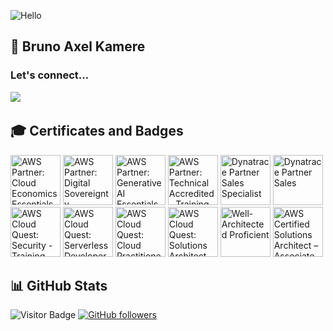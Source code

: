 ![Hello](https://c.tenor.com/XU3361gs9L4AAAAC/looney-tunes-daffy-duck.gif)

## 👋 Bruno Axel Kamere  

### Let's connect...
<a href="https://www.linkedin.com/in/brunoaxelkamere/"><img src="https://img.shields.io/badge/linkedin-%230077B5.svg?&style=for-the-badge&logo=linkedin&logoColor=white" /></a>&nbsp;&nbsp;&nbsp;&nbsp;

## 🎓 Certificates and Badges

<!--START_SECTION:badges-->
<a href="https://www.credly.com/badges/84b3fe38-a4da-47c1-8de1-881917c6a430" title="AWS Partner: Cloud Economics Essentials - Training Badge"><img src="https://images.credly.com/size/80x80/images/5749832b-21b7-47f9-9ad4-b2fef13d0454/blob" alt="AWS Partner: Cloud Economics Essentials - Training Badge" width="80" height="80"></a>
<a href="https://www.credly.com/badges/888acc8c-32a7-4caf-88d6-8ba45e03f643" title="AWS Partner: Digital Sovereignty Essentials - Training Badge"><img src="https://images.credly.com/size/80x80/images/06367f13-6b98-415c-bfde-ef532d77ef98/blob" alt="AWS Partner: Digital Sovereignty Essentials - Training Badge" width="80" height="80"></a>
<a href="https://www.credly.com/badges/fd625b86-213c-4b2b-a6ba-ac0411eab0a4" title="AWS Partner: Generative AI Essentials - Training Badge"><img src="https://images.credly.com/size/80x80/images/4b547104-5ce9-43d5-8708-a7abb4b0c7ec/blob" alt="AWS Partner: Generative AI Essentials - Training Badge" width="80" height="80"></a>
<a href="https://www.credly.com/badges/23b0952a-44d0-46d5-91ea-20e22dc16483" title="AWS Partner: Technical Accredited - Training Badge"><img src="https://images.credly.com/size/80x80/images/8f006312-3154-45bf-a845-4a043641e83c/blob" alt="AWS Partner: Technical Accredited - Training Badge" width="80" height="80"></a>
<a href="https://www.credly.com/badges/5bcf1103-bb29-4f0a-9d07-7e78474c7817" title="Dynatrace Partner Sales Specialist"><img src="https://images.credly.com/size/80x80/images/7fcca551-9cd2-458e-a5cd-7406093b8bd2/blob" alt="Dynatrace Partner Sales Specialist" width="80" height="80"></a>
<a href="https://www.credly.com/badges/83f3bd2e-610e-494b-affd-5bb96842b435" title="Dynatrace Partner Sales"><img src="https://images.credly.com/size/80x80/images/7f2b451d-e80d-4509-abd4-af4843b20221/blob" alt="Dynatrace Partner Sales" width="80" height="80"></a>
<a href="https://www.credly.com/badges/8baaae74-151f-4007-bc5c-7363b26ed3be" title="AWS Cloud Quest: Security - Training Badge"><img src="https://images.credly.com/size/80x80/images/ea344df5-1074-410e-b359-ded4ea3574a7/blob" alt="AWS Cloud Quest: Security - Training Badge" width="80" height="80"></a>
<a href="https://www.credly.com/badges/ef3be6a4-5b79-4fea-afd7-ddb341a8af57" title="AWS Cloud Quest: Serverless Developer - Training Badge"><img src="https://images.credly.com/size/80x80/images/9246c572-2b5e-4b3a-9fae-e87b3c1bf681/blob" alt="AWS Cloud Quest: Serverless Developer - Training Badge" width="80" height="80"></a>
<a href="https://www.credly.com/badges/09cad47d-d147-4437-a7c2-182a55c18575" title="AWS Cloud Quest: Cloud Practitioner - Training Badge"><img src="https://images.credly.com/size/80x80/images/30816e43-2550-4e1c-be22-3f03c5573bb9/blob" alt="AWS Cloud Quest: Cloud Practitioner - Training Badge" width="80" height="80"></a>
<a href="https://www.credly.com/badges/a6248a9b-4086-4bd4-a1c3-f2dde3d1b2bc" title="AWS Cloud Quest: Solutions Architect - Training Badge"><img src="https://images.credly.com/size/80x80/images/320bfb8f-e722-41b9-a70a-c3fb07402981/blob" alt="AWS Cloud Quest: Solutions Architect - Training Badge" width="80" height="80"></a>
<a href="https://www.credly.com/badges/b6b15921-75a7-4b01-88f1-2c4d4beeadf7" title="Well-Architected Proficient"><img src="https://images.credly.com/size/80x80/images/b870667f-00a3-48d7-b988-9c02b441b883/image.png" alt="Well-Architected Proficient" width="80" height="80"></a>
<a href="https://www.credly.com/badges/2b0ead1c-9081-44d2-8992-b46a6bbd91c5" title="AWS Certified Solutions Architect – Associate"><img src="https://images.credly.com/size/80x80/images/0e284c3f-5164-4b21-8660-0d84737941bc/image.png" alt="AWS Certified Solutions Architect – Associate" width="80" height="80"></a>
<!--END_SECTION:badges-->

## 📊 GitHub Stats

![Visitor Badge](https://visitor-badge.laobi.icu/badge?page_id=saigagentil)
[![GitHub followers](https://img.shields.io/github/followers/saigagentil.svg?style=social&label=Follow&maxAge=2592000)](https://github.com/saigagentil?tab=followers)
